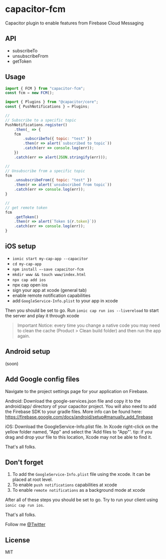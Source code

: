 # capacitor-fcm

Capacitor plugin to enable features from Firebase Cloud Messaging

## API

- subscribeTo
- unsubscribeFrom
- getToken

## Usage

```js
import { FCM } from "capacitor-fcm";
const fcm = new FCM();

import { Plugins } from "@capacitor/core";
const { PushNotifications } = Plugins;

//
// Subscribe to a specific topic
PushNotifications.register()
    .then(_ => {
    fcm
        .subscribeTo({ topic: "test" })
        .then(r => alert(`subscribed to topic`))
        .catch(err => console.log(err));
    })
    .catch(err => alert(JSON.stringify(err)));

//
// Unsubscribe from a specific topic
fcm
    .unsubscribeFrom({ topic: "test" })
    .then(r => alert(`unsubscribed from topic`))
    .catch(err => console.log(err));
}

//
// get remote token
fcm
    .getToken()
    .then(r => alert(`Token ${r.token}`))
    .catch(err => console.log(err));
}
```

## iOS setup

- `ionic start my-cap-app --capacitor`
- `cd my-cap-app`
- `npm install —-save capacitor-fcm`
- `mkdir www && touch www/index.html`
- `npx cap add ios`
- npx cap open ios
- sign your app at xcode (general tab)
- enable remote notification capabilities
- add `GoogleService-Info.plist` to your app in xcode

Then you should be set to go. Run `ionic cap run ios --livereload` to start the server and play it through xcode

> Important Notice: every time you change a native code you may need to clean the cache (Product > Clean build folder) and then run the app again.

## Android setup

(soon)

## Add Google config files

Navigate to the project settings page for your application on Firebase.

Android: Download the google-services.json file and copy it to the android/app/ directory of your capacitor project. You will also need to add the Firebase SDK to your gradle files. More info can be found here: https://firebase.google.com/docs/android/setup#manually_add_firebase

iOS: Download the GoogleService-Info.plist file. In Xcode right-click on the yellow folder named, "App" and select the 'Add files to "App"'. tip: if you drag and drop your file to this location, Xcode may not be able to find it.

That's all folks.

## Don't forget

1. To add the `GoogleService-Info.plist` file using the xcode. It can be placed at root level.
2. To enable `push notifications` capabilities at xcode
3. To enable `remote notifications` as a background mode at xcode

After all of these steps you should be set to go. Try to run your client using `ionic cap run ios`.

That's all folks.

Follow me [@Twitter](https://twitter.com/StewanSilva)

## License

MIT
